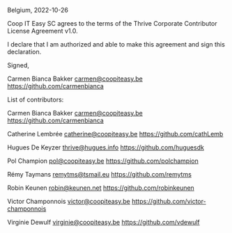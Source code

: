 Belgium, 2022-10-26

Coop IT Easy SC agrees to the terms of the Thrive Corporate Contributor License
Agreement v1.0.

I declare that I am authorized and able to make this agreement and sign this
declaration.

Signed,

Carmen Bianca Bakker <carmen@coopiteasy.be> https://github.com/carmenbianca

List of contributors:

Carmen Bianca Bakker <carmen@coopiteasy.be> https://github.com/carmenbianca

Catherine Lembrée <catherine@coopiteasy.be> https://github.com/cathLemb

Hugues De Keyzer <thrive@hugues.info> https://github.com/huguesdk

Pol Champion <pol@coopiteasy.be> https://github.com/polchampion

Rémy Taymans <remytms@tsmail.eu> https://github.com/remytms

Robin Keunen <robin@keunen.net> https://github.com/robinkeunen

Victor Champonnois <victor@coopiteasy.be> https://github.com/victor-champonnois

Virginie Dewulf <virginie@coopiteasy.be> https://github.com/vdewulf

